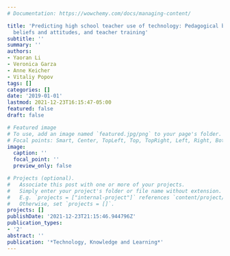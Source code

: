 ```yaml
---
# Documentation: https://wowchemy.com/docs/managing-content/

title: 'Predicting high school teacher use of technology: Pedagogical beliefs, technological
  beliefs and attitudes, and teacher training'
subtitle: ''
summary: ''
authors:
- Yaoran Li
- Veronica Garza
- Anne Keicher
- Vitaliy Popov
tags: []
categories: []
date: '2019-01-01'
lastmod: 2021-12-23T16:15:47-05:00
featured: false
draft: false

# Featured image
# To use, add an image named `featured.jpg/png` to your page's folder.
# Focal points: Smart, Center, TopLeft, Top, TopRight, Left, Right, BottomLeft, Bottom, BottomRight.
image:
  caption: ''
  focal_point: ''
  preview_only: false

# Projects (optional).
#   Associate this post with one or more of your projects.
#   Simply enter your project's folder or file name without extension.
#   E.g. `projects = ["internal-project"]` references `content/project/deep-learning/index.md`.
#   Otherwise, set `projects = []`.
projects: []
publishDate: '2021-12-23T21:15:46.944796Z'
publication_types:
- '2'
abstract: ''
publication: '*Technology, Knowledge and Learning*'
---
```

